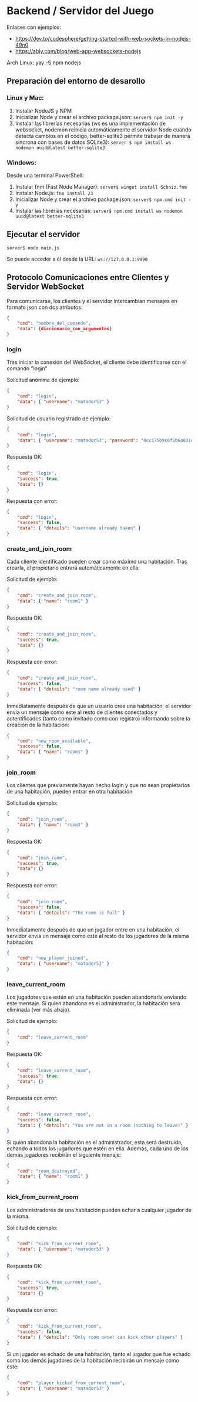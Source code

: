# Backend / Servidor del Juego

Enlaces con ejemplos: 
* https://dev.to/codesphere/getting-started-with-web-sockets-in-nodejs-49n0
* https://ably.com/blog/web-app-websockets-nodejs

Arch Linux: yay -S npm nodejs

## Preparación del entorno de desarollo

### Linux y Mac:

1. Instalar NodeJS y NPM
2. Inicializar Node y crear el archivo package.json: ``server$ npm init -y``
3. Instalar las librerías necesarias (ws es una implementación de websocket, nodemon reinicia automáticamente el servidor Node cuando detecta cambios en el código, better-sqlite3 permite trabajar de manera síncrona con bases de datos SQLite3): ``server $ npm install ws nodemon uuid@latest better-sqlite3``

### Windows:

Desde una terminal PowerShell:
1. Instalar fnm (Fast Node Manager): ``server$ winget install Schniz.fnm``
2. Instalar Node.js: ``fnm install 23``
3. Inicializar Node y crear el archivo package.json: ``server$ npm.cmd init -y``
4. Instalar las librerías necesarias: ``server$ npm.cmd install ws nodemon uuid@latest better-sqlite3``

## Ejecutar el servidor

``server$ node main.js``

Se puede acceder a él desde la URL: ``ws://127.0.0.1:9090``

## Protocolo Comunicaciones entre Clientes y Servidor WebSocket

Para comunicarse, los clientes y el servidor intercambian mensajes en formato json con dos atributos:

```json
{
    "cmd": "nombre_del_comando",
    "data": {diccionario_con_argumentos}
}
```

### login

Tras iniciar la conexión del WebSocket, el cliente debe identificarse con el comando "login"

Solicitud anónima de ejemplo:

```json
{
    "cmd": "login",
    "data": { "username": "matador53" }
}
```

Solicitud de usuario registrado de ejemplo:
```json
{
    "cmd": "login",
    "data": { "username": "matador53", "password": "0cc175b9c0f1b6a831c399e269772661" }
}
```

Respuesta OK:

```json
{
    "cmd": "login",
    "success": true,
    "data": {}
}
```

Respuesta con error:

```json
{
    "cmd": "login",
    "success": false,
    "data": { "details": "username already taken" }
}
```

### create_and_join_room

Cada cliente identificado pueden crear como máximo una habitación. Tras crearla, el propietario entrará automáticamente en ella.

Solicitud de ejemplo:

```json
{
    "cmd": "create_and_join_room",
    "data": { "name": "room1" }
}
```

Respuesta OK:

```json
{
    "cmd": "create_and_join_room",
    "success": true,
    "data": {}
}
```

Respuesta con error:

```json
{
    "cmd": "create_and_join_room",
    "success": false,
    "data": { "details": "room name already used" }
}
```

Inmediatamente después de que un usuario cree una habitación, el servidor envia un mensaje como este al resto de clientes conectados y autentificados (tanto como invitado como con registro) informando sobre la creación de la habitación:

```json
{
    "cmd": "new_room_available",
    "success": false,
    "data": { "name": "room1" }
}
```

### join_room

Los clientes que previamente hayan hecho login y que no sean propietarios de una habitación, pueden entrar en otra habitación

Solicitud de ejemplo:

```json
{
    "cmd": "join_room",
    "data": { "name": "room1" }
}
```

Respuesta OK:

```json
{
    "cmd": "join_room",
    "success": true,
    "data": {}
}
```

Respuesta con error:

```json
{
    "cmd": "join_room",
    "success": false,
    "data": { "details": "The room is full" }
}
```

Inmediatamente después de que un jugador entre en una habitación, el servidor envía un mensaje como este al resto de los jugadores de la misma habitación:

```json
{
    "cmd": "new_player_joined",
    "data": { "username": "matador53" }
}
```

### leave_current_room

Los jugadores que estén en una habitación pueden abandonarla enviando este mensaje. Si quien abandona es el administrador, la habitación será eliminada (ver más abajo).

Solicitud de ejemplo:

```json
{
    "cmd": "leave_current_room"
}
```

Respuesta OK:

```json
{
    "cmd": "leave_current_room",
    "success": true,
    "data": {}
}
```

Respuesta con error:

```json
{
    "cmd": "leave_current_room",
    "success": false,
    "data": { "details": "You are not in a room (nothing to leave)" }
}
```

Si quien abandona la habitación es el administrador, esta será destruida, echando a todos los jugadores que estén en ella. Además, cada uno de los demás jugadores recibirán el siguiente menaje:

```json
{
    "cmd": "room_destroyed",
    "data": { "name": "room1" }
}
```

### kick_from_current_room

Los administradores de una habitación pueden echar a cualquier jugador de la misma.

Solicitud de ejemplo:

```json
{
    "cmd": "kick_from_current_room",
    "data": { "username": "matador53" }
}
```

Respuesta OK:

```json
{
    "cmd": "kick_from_current_room",
    "success": true,
    "data": {}
}
```

Respuesta con error:

```json
{
    "cmd": "kick_from_current_room",
    "success": false,
    "data": { "details": "Only room owner can kick other players" }
}
```

Si un jugador es echado de una habitación, tanto el jugador que fue echado como los demás jugadores de la habitación recibirán  un mensaje como este:

```json
{
    "cmd": "player_kicked_from_current_room",
    "data": { "username": "matador53" }
}
```
